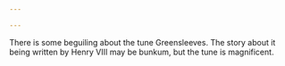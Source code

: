 ```yaml
---

---
```

There is some beguiling about the tune Greensleeves. The story about it being written by Henry VIII may be bunkum, but the tune is magnificent.
